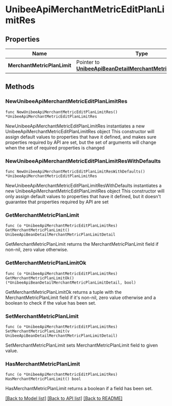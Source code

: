 # UnibeeApiMerchantMetricEditPlanLimitRes

## Properties

Name | Type | Description | Notes
------------ | ------------- | ------------- | -------------
**MerchantMetricPlanLimit** | Pointer to [**UnibeeApiBeanDetailMerchantMetricPlanLimitDetail**](UnibeeApiBeanDetailMerchantMetricPlanLimitDetail.md) |  | [optional] 

## Methods

### NewUnibeeApiMerchantMetricEditPlanLimitRes

`func NewUnibeeApiMerchantMetricEditPlanLimitRes() *UnibeeApiMerchantMetricEditPlanLimitRes`

NewUnibeeApiMerchantMetricEditPlanLimitRes instantiates a new UnibeeApiMerchantMetricEditPlanLimitRes object
This constructor will assign default values to properties that have it defined,
and makes sure properties required by API are set, but the set of arguments
will change when the set of required properties is changed

### NewUnibeeApiMerchantMetricEditPlanLimitResWithDefaults

`func NewUnibeeApiMerchantMetricEditPlanLimitResWithDefaults() *UnibeeApiMerchantMetricEditPlanLimitRes`

NewUnibeeApiMerchantMetricEditPlanLimitResWithDefaults instantiates a new UnibeeApiMerchantMetricEditPlanLimitRes object
This constructor will only assign default values to properties that have it defined,
but it doesn't guarantee that properties required by API are set

### GetMerchantMetricPlanLimit

`func (o *UnibeeApiMerchantMetricEditPlanLimitRes) GetMerchantMetricPlanLimit() UnibeeApiBeanDetailMerchantMetricPlanLimitDetail`

GetMerchantMetricPlanLimit returns the MerchantMetricPlanLimit field if non-nil, zero value otherwise.

### GetMerchantMetricPlanLimitOk

`func (o *UnibeeApiMerchantMetricEditPlanLimitRes) GetMerchantMetricPlanLimitOk() (*UnibeeApiBeanDetailMerchantMetricPlanLimitDetail, bool)`

GetMerchantMetricPlanLimitOk returns a tuple with the MerchantMetricPlanLimit field if it's non-nil, zero value otherwise
and a boolean to check if the value has been set.

### SetMerchantMetricPlanLimit

`func (o *UnibeeApiMerchantMetricEditPlanLimitRes) SetMerchantMetricPlanLimit(v UnibeeApiBeanDetailMerchantMetricPlanLimitDetail)`

SetMerchantMetricPlanLimit sets MerchantMetricPlanLimit field to given value.

### HasMerchantMetricPlanLimit

`func (o *UnibeeApiMerchantMetricEditPlanLimitRes) HasMerchantMetricPlanLimit() bool`

HasMerchantMetricPlanLimit returns a boolean if a field has been set.


[[Back to Model list]](../README.md#documentation-for-models) [[Back to API list]](../README.md#documentation-for-api-endpoints) [[Back to README]](../README.md)


